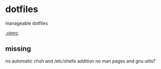 # dotfiles

manageable dotfiles

[.vimrc](https://raw.githubusercontent.com/johnelliott/dotfiles/master/.vimrc)

## missing
no automatic chsh and /etc/shells addition
no man pages and gnu utils?
